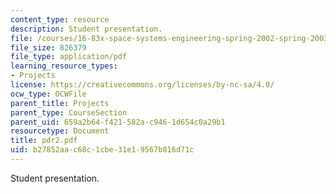```yaml
---
content_type: resource
description: Student presentation.
file: /courses/16-83x-space-systems-engineering-spring-2002-spring-2003/b27852aac68c1cbe31e19567b816d71c_pdr2.pdf
file_size: 826379
file_type: application/pdf
learning_resource_types:
- Projects
license: https://creativecommons.org/licenses/by-nc-sa/4.0/
ocw_type: OCWFile
parent_title: Projects
parent_type: CourseSection
parent_uid: 659a2b64-f421-582a-c946-1d654c0a29b1
resourcetype: Document
title: pdr2.pdf
uid: b27852aa-c68c-1cbe-31e1-9567b816d71c
---
```

Student presentation.